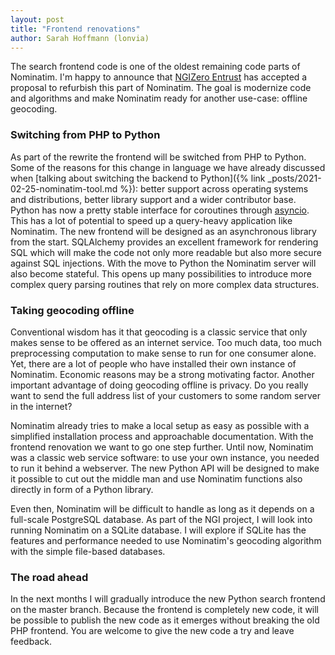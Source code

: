 ```yaml
---
layout: post
title: "Frontend renovations"
author: Sarah Hoffmann (lonvia)
---
```


The search frontend code is one of the oldest remaining code parts of Nominatim.
I'm happy to announce that [NGIZero Entrust](https://nlnet.nl/project/Nominatim-lib/)
has accepted a proposal to refurbish this part of Nominatim. The goal is modernize
code and algorithms and make
Nominatim ready for another use-case: offline geocoding.

### Switching from PHP to Python

As part of the rewrite the frontend will be switched from PHP to Python. Some of
the reasons for this change in language we have already discussed when
[talking about switching the backend to Python]({% link _posts/2021-02-25-nominatim-tool.md %}):
better support across operating systems and distributions, better library
support and a wider contributor base. Python has now a pretty stable interface
for coroutines through [asyncio](https://docs.python.org/3/library/asyncio.html).
This has a lot of potential to speed up a query-heavy application like Nominatim.
The new frontend will be designed as an asynchronous library from the start.
SQLAlchemy provides an excellent framework for rendering SQL which will make
the code not only more readable but also more secure against SQL injections.
With the move to Python
the Nominatim server will also become stateful. This opens up many possibilities
to introduce more complex query parsing routines that rely on more complex
data structures.

### Taking geocoding offline

Conventional wisdom has it that geocoding is a classic service that only
makes sense to be offered as an internet service. Too much data, too much
preprocessing computation to make sense to run for one consumer alone.
Yet, there are a lot of people who have installed their own instance of
Nominatim. Economic reasons may be a strong motivating factor. Another
important advantage of doing geocoding offline is privacy. Do you really
want to send the full address list of your customers to some random server
in the internet?

Nominatim already tries to make a local setup as easy as possible
with a simplified installation process and approachable documentation.
With the frontend renovation we want to go one step further. Until now,
Nominatim was a classic web service software: to use your own instance, you
needed to run it behind a webserver. The new Python API will be designed
to make it possible to cut out the middle man and use Nominatim functions
also directly in form of a Python library.

Even then, Nominatim will be difficult to handle as long as it depends on a
full-scale PostgreSQL database. As part of the NGI project, I will look into
running Nominatim on a SQLite database. I will explore if SQLite has the
features and performance needed to use Nominatim's geocoding algorithm with
the simple file-based databases.

### The road ahead

In the next months I will gradually introduce the new Python search frontend
on the master branch. Because the frontend is completely new code, it will be
possible to publish the new code as it emerges without breaking the old PHP
frontend. You are welcome to give the new code a try and leave feedback.
